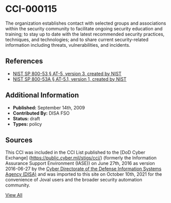 # CCI-000115

The organization establishes contact with selected groups and associations within the security community to facilitate ongoing security education and training; to stay up to date with the latest recommended security practices, techniques, and technologies; and to share current security-related information including threats, vulnerabilities, and incidents.

## References ##

* [NIST SP 800-53 § AT-5, version 3, created by NIST](http://csrc.nist.gov/publications/PubsSPs.html)
* [NIST SP 800-53A § AT-5.1, version 1, created by NIST](http://csrc.nist.gov/publications/PubsSPs.html)


## Additional Information ##

* **Published:** September 14th, 2009
* **Contributed By:** DISA FSO
* **Status:** draft
* **Types:** policy

## Sources ##

This CCI was included in the CCI List published to the [DoD Cyber Exchange]
(https://public.cyber.mil/stigs/cci/) (formerly the Information Assurance Support Environment
(IASE)) on June 27th, 2016 as version 2016-06-27 by the [Cyber Directorate of the Defense 
Information Systems Agency (DISA)](https://public.cyber.mil/about-cyber/) and was imported to 
this site on October 10th, 2021 for the convenience of Joval users and the broader security automation community.

[View All](../README.md)
